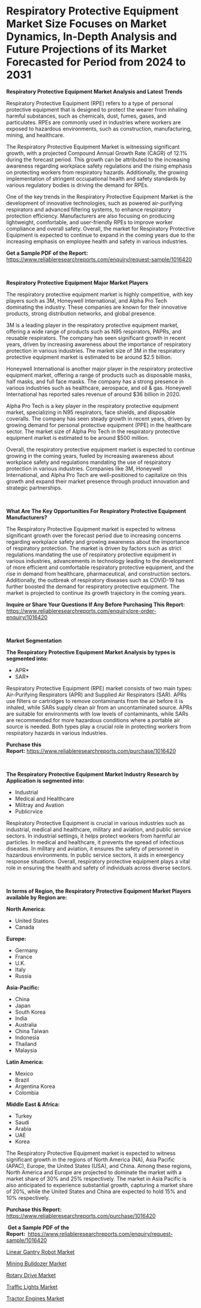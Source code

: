 <p><h1>Respiratory Protective Equipment Market Size Focuses on Market Dynamics, In-Depth Analysis and Future Projections of its Market Forecasted for Period from 2024 to 2031</h1></p><p><strong>Respiratory Protective Equipment Market Analysis and Latest Trends</strong></p>
<p><p>Respiratory Protective Equipment (RPE) refers to a type of personal protective equipment that is designed to protect the wearer from inhaling harmful substances, such as chemicals, dust, fumes, gases, and particulates. RPEs are commonly used in industries where workers are exposed to hazardous environments, such as construction, manufacturing, mining, and healthcare.</p><p>The Respiratory Protective Equipment Market is witnessing significant growth, with a projected Compound Annual Growth Rate (CAGR) of 12.1% during the forecast period. This growth can be attributed to the increasing awareness regarding workplace safety regulations and the rising emphasis on protecting workers from respiratory hazards. Additionally, the growing implementation of stringent occupational health and safety standards by various regulatory bodies is driving the demand for RPEs.</p><p>One of the key trends in the Respiratory Protective Equipment Market is the development of innovative technologies, such as powered air-purifying respirators and advanced filtering systems, to enhance respiratory protection efficiency. Manufacturers are also focusing on producing lightweight, comfortable, and user-friendly RPEs to improve worker compliance and overall safety. Overall, the market for Respiratory Protective Equipment is expected to continue to expand in the coming years due to the increasing emphasis on employee health and safety in various industries.</p></p>
<p><strong>Get a Sample PDF of the Report:&nbsp;</strong> <a href="https://www.reliableresearchreports.com/enquiry/request-sample/1016420">https://www.reliableresearchreports.com/enquiry/request-sample/1016420</a></p>
<p>&nbsp;</p>
<p><strong>Respiratory Protective Equipment Major Market Players</strong></p>
<p><p>The respiratory protective equipment market is highly competitive, with key players such as 3M, Honeywell International, and Alpha Pro Tech dominating the industry. These companies are known for their innovative products, strong distribution networks, and global presence.</p><p>3M is a leading player in the respiratory protective equipment market, offering a wide range of products such as N95 respirators, PAPRs, and reusable respirators. The company has seen significant growth in recent years, driven by increasing awareness about the importance of respiratory protection in various industries. The market size of 3M in the respiratory protective equipment market is estimated to be around $2.5 billion.</p><p>Honeywell International is another major player in the respiratory protective equipment market, offering a range of products such as disposable masks, half masks, and full face masks. The company has a strong presence in various industries such as healthcare, aerospace, and oil & gas. Honeywell International has reported sales revenue of around $36 billion in 2020.</p><p>Alpha Pro Tech is a key player in the respiratory protective equipment market, specializing in N95 respirators, face shields, and disposable coveralls. The company has seen steady growth in recent years, driven by growing demand for personal protective equipment (PPE) in the healthcare sector. The market size of Alpha Pro Tech in the respiratory protective equipment market is estimated to be around $500 million.</p><p>Overall, the respiratory protective equipment market is expected to continue growing in the coming years, fueled by increasing awareness about workplace safety and regulations mandating the use of respiratory protection in various industries. Companies like 3M, Honeywell International, and Alpha Pro Tech are well-positioned to capitalize on this growth and expand their market presence through product innovation and strategic partnerships.</p></p>
<p>&nbsp;</p>
<p><strong>What Are The Key Opportunities For Respiratory Protective Equipment Manufacturers?</strong></p>
<p><p>The Respiratory Protective Equipment market is expected to witness significant growth over the forecast period due to increasing concerns regarding workplace safety and growing awareness about the importance of respiratory protection. The market is driven by factors such as strict regulations mandating the use of respiratory protective equipment in various industries, advancements in technology leading to the development of more efficient and comfortable respiratory protective equipment, and the rise in demand from healthcare, pharmaceutical, and construction sectors. Additionally, the outbreak of respiratory diseases such as COVID-19 has further boosted the demand for respiratory protective equipment. The market is projected to continue its growth trajectory in the coming years.</p></p>
<p><strong>Inquire or Share Your Questions If Any Before Purchasing This Report:</strong> <a href="https://www.reliableresearchreports.com/enquiry/pre-order-enquiry/1016420">https://www.reliableresearchreports.com/enquiry/pre-order-enquiry/1016420</a></p>
<p>&nbsp;</p>
<p><strong>Market Segmentation</strong></p>
<p><strong>The Respiratory Protective Equipment Market Analysis by types is segmented into:</strong></p>
<p><ul><li>APR*</li><li>SAR*</li></ul></p>
<p><p>Respiratory Protective Equipment (RPE) market consists of two main types: Air-Purifying Respirators (APR) and Supplied Air Respirators (SAR). APRs use filters or cartridges to remove contaminants from the air before it is inhaled, while SARs supply clean air from an uncontaminated source. APRs are suitable for environments with low levels of contaminants, while SARs are recommended for more hazardous conditions where a portable air source is needed. Both types play a crucial role in protecting workers from respiratory hazards in various industries.</p></p>
<p><strong>Purchase this Report:&nbsp;</strong><a href="https://www.reliableresearchreports.com/purchase/1016420">https://www.reliableresearchreports.com/purchase/1016420</a></p>
<p>&nbsp;</p>
<p><strong>The Respiratory Protective Equipment Market Industry Research by Application is segmented into:</strong></p>
<p><ul><li>Industrial</li><li>Medical and Healthcare</li><li>Militray and Avation</li><li>Publicrvice</li></ul></p>
<p><p>Respiratory Protective Equipment is crucial in various industries such as industrial, medical and healthcare, military and aviation, and public service sectors. In industrial settings, it helps protect workers from harmful air particles. In medical and healthcare, it prevents the spread of infectious diseases. In military and aviation, it ensures the safety of personnel in hazardous environments. In public service sectors, it aids in emergency response situations. Overall, respiratory protective equipment plays a vital role in ensuring the health and safety of individuals across diverse sectors.</p></p>
<p>&nbsp;</p>
<p><strong>In terms of Region, the Respiratory Protective Equipment Market Players available by Region are:</strong></p>
<p>
    <p> <strong> North America: </strong>
        <ul>
            <li>United States</li>
            <li>Canada</li>
        </ul>
        </p> 
    <p> <strong> Europe: </strong>
        <ul>
            <li>Germany</li>
            <li>France</li>
            <li>U.K.</li>
            <li>Italy</li>
            <li>Russia</li>
        </ul>
        </p> 
    <p> <strong> Asia-Pacific: </strong>
        <ul>
            <li>China</li>
            <li>Japan</li>
            <li>South Korea</li>
            <li>India</li>
            <li>Australia</li>
            <li>China Taiwan</li>
            <li>Indonesia</li>
            <li>Thailand</li>
            <li>Malaysia</li>
        </ul>
        </p> 
    <p> <strong> Latin America: </strong>
        <ul>
            <li>Mexico</li>
            <li>Brazil</li>
            <li>Argentina Korea</li>
            <li>Colombia</li>
        </ul>
        </p> 
    <p> <strong> Middle East & Africa: </strong>
        <ul>
            <li>Turkey</li>
            <li>Saudi</li>
            <li>Arabia</li>
            <li>UAE</li>
            <li>Korea</li>
        </ul>
    </p>
    </p>
<p><p>The Respiratory Protective Equipment market is expected to witness significant growth in the regions of North America (NA), Asia Pacific (APAC), Europe, the United States (USA), and China. Among these regions, North America and Europe are projected to dominate the market with a market share of 30% and 25% respectively. The market in Asia Pacific is also anticipated to experience substantial growth, capturing a market share of 20%, while the United States and China are expected to hold 15% and 10% respectively.</p></p>
<p><strong>Purchase this Report: </strong><a href="https://www.reliableresearchreports.com/purchase/1016420">https://www.reliableresearchreports.com/purchase/1016420</a></p>
<p>&nbsp;<strong>Get a Sample PDF of the Report:&nbsp;&nbsp;</strong><a href="https://www.reliableresearchreports.com/enquiry/request-sample/1016420">https://www.reliableresearchreports.com/enquiry/request-sample/1016420</a></p>
<p><strong></strong></p>
<p><p><a href="https://medium.com/@josephweaver29/linear-gantry-robot-nbsp-market-focuses-on-market-share-size-and-projected-forecast-till-2031-bca354fdcf08">Linear Gantry Robot Market</a></p><p><a href="https://medium.com/@jeromekling1967/mining-bulldozer-market-comprehensive-assessment-by-type-application-and-geography-29300135e3ec">Mining Bulldozer Market</a></p><p><a href="https://medium.com/p/dcb77bfaa7d4/edit">Rotary Drive Market</a></p><p><a href="https://medium.com/p/ec66401f32b7/edit">Traffic Lights Market</a></p><p><a href="https://medium.com/@hannahrivera83/tractor-engines-market-size-reveals-the-best-marketing-channels-in-global-industry-9ca6d7aef821">Tractor Engines Market</a></p></p>